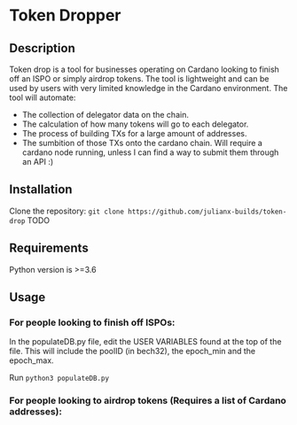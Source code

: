 # Token Dropper
## Description
Token drop is a tool for businesses operating on Cardano looking to finish off an ISPO or simply airdrop tokens. The tool is lightweight and can be used by users with very limited knowledge in the Cardano environment. The tool will automate:
* The collection of delegator data on the chain.
* The calculation of how many tokens will go to each delegator.
* The process of building TXs for a large amount of addresses.
* The sumbition of those TXs onto the cardano chain. Will require a cardano node running, unless I can find a way to submit them through an API :)

## Installation
Clone the repository: `git clone https://github.com/julianx-builds/token-drop`
TODO

## Requirements
Python version is >=3.6

## Usage
### For people looking to finish off ISPOs:
In the populateDB.py file, edit the USER VARIABLES found at the top of the file. This will include the poolID (in bech32), the epoch_min and the epoch_max.

Run `python3 populateDB.py`

### For people looking to airdrop tokens (Requires a list of Cardano addresses):
